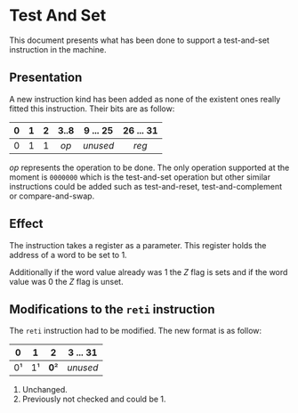 Test And Set
============

This document presents what has been done to support a test-and-set instruction
in the machine.

Presentation
------------

A new instruction kind has been added as none of the existent ones really
fitted this instruction. Their bits are as follow:

| 0 | 1 | 2 | 3..8 | 9 ... 25 | 26 ... 31 |
|:-:|:-:|:-:|:----:|:--------:|:---------:|
| 0 | 1 | 1 | *op* | *unused* |   *reg*   |

*op* represents the operation to be done. The only operation supported at the
moment is `0000000` which is the test-and-set operation but other similar
instructions could be added such as test-and-reset, test-and-complement or
compare-and-swap.

Effect
------

The instruction takes a register as a parameter. This register holds the
address of a word to be set to 1.

Additionally if the word value already was 1 the *Z* flag is sets and if the
word value was 0 the *Z* flag is unset.

Modifications to the `reti` instruction
---------------------------------------

The `reti` instruction had to be modified. The new format is as follow:

| 0  | 1  |    2   | 3 ... 31 |
|:--:|:--:|:------:|:--------:|
| 0¹ | 1¹ | **0**² | *unused* |

1. Unchanged.
2. Previously not checked and could be 1.
